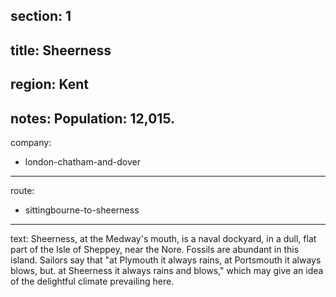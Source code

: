 section: 1
----
title: Sheerness
----
region: Kent
----
notes: Population: 12,015.
----
company:
- london-chatham-and-dover
----
route:
- sittingbourne-to-sheerness
----
text: Sheerness, at the Medway's mouth, is a naval dockyard, in a dull, flat part of the Isle of Sheppey, near the Nore. Fossils are abundant in this island. Sailors say that "at Plymouth it always rains, at Portsmouth it always blows, but. at Sheerness it always rains and blows," which may give an idea of the delightful climate prevailing here.

